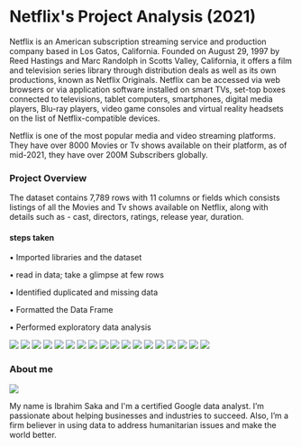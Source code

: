 # Netflix's Project Analysis (2021)
Netflix is an American subscription streaming service and production company based in Los Gatos, California. Founded on August 29, 1997 by Reed Hastings and Marc Randolph in Scotts Valley, California, it offers a film and television series library through distribution deals as well as its own productions, known as Netflix Originals. Netflix can be accessed via web browsers or via application software installed on smart TVs, set-top boxes connected to televisions, tablet computers, smartphones, digital media players, Blu-ray players, video game consoles and virtual reality headsets on the list of Netflix-compatible devices.

Netflix is one of the most popular media and video streaming platforms. They have over 8000 Movies or Tv shows available on their platform, as of mid-2021, they have 
over 200M Subscribers globally.

### Project Overview
The dataset contains 7,789 rows with 11 columns or fields which consists listings of all the Movies and Tv shows available on Netflix, along with details such as - cast, directors, ratings, release year, duration.
#### steps  taken 
• Imported libraries and the dataset

•	read in data; take a glimpse at few rows

•	Identified  duplicated and missing data

• Formatted the Data Frame

•	Performed exploratory data analysis 

![](https://github.com/Hiibee/An-Analysis-of-Netflix-s-Most-Streamed-TV/blob/main/IMAGE/1ause.png)
![](https://github.com/Hiibee/An-Analysis-of-Netflix-s-Most-Streamed-TV/blob/main/IMAGE/2ause.png)
![](https://github.com/Hiibee/An-Analysis-of-Netflix-s-Most-Streamed-TV/blob/main/IMAGE/3.png)
![](https://github.com/Hiibee/An-Analysis-of-Netflix-s-Most-Streamed-TV/blob/main/IMAGE/4.png)
![](https://github.com/Hiibee/An-Analysis-of-Netflix-s-Most-Streamed-TV/blob/main/IMAGE/5.png)
![](https://github.com/Hiibee/An-Analysis-of-Netflix-s-Most-Streamed-TV/blob/main/IMAGE/6.png)
![](https://github.com/Hiibee/An-Analysis-of-Netflix-s-Most-Streamed-TV/blob/main/IMAGE/7.png)
![](https://github.com/Hiibee/An-Analysis-of-Netflix-s-Most-Streamed-TV/blob/main/IMAGE/8.png)
![](https://github.com/Hiibee/An-Analysis-of-Netflix-s-Most-Streamed-TV/blob/main/IMAGE/9.png)
![](https://github.com/Hiibee/An-Analysis-of-Netflix-s-Most-Streamed-TV/blob/main/IMAGE/10.png)
![](https://github.com/Hiibee/An-Analysis-of-Netflix-s-Most-Streamed-TV/blob/main/IMAGE/11.png)
![](https://github.com/Hiibee/An-Analysis-of-Netflix-s-Most-Streamed-TV/blob/main/IMAGE/12.png)
![](https://github.com/Hiibee/An-Analysis-of-Netflix-s-Most-Streamed-TV/blob/main/IMAGE/13.png)
![](https://github.com/Hiibee/An-Analysis-of-Netflix-s-Most-Streamed-TV/blob/main/IMAGE/14.png)
![](https://github.com/Hiibee/An-Analysis-of-Netflix-s-Most-Streamed-TV/blob/main/IMAGE/15.png)
![](https://github.com/Hiibee/An-Analysis-of-Netflix-s-Most-Streamed-TV/blob/main/IMAGE/16.png)
![](https://github.com/Hiibee/An-Analysis-of-Netflix-s-Most-Streamed-TV/blob/main/IMAGE/17.png)
![](https://github.com/Hiibee/An-Analysis-of-Netflix-s-Most-Streamed-TV/blob/main/IMAGE/18.png)


### About me

![](/IMAGE/pass.png)

My name is Ibrahim Saka and I'm a certified Google data analyst. I’m passionate about helping businesses and industries to succeed. Also, I’m a firm believer in using data to address humanitarian issues and make the world better.


